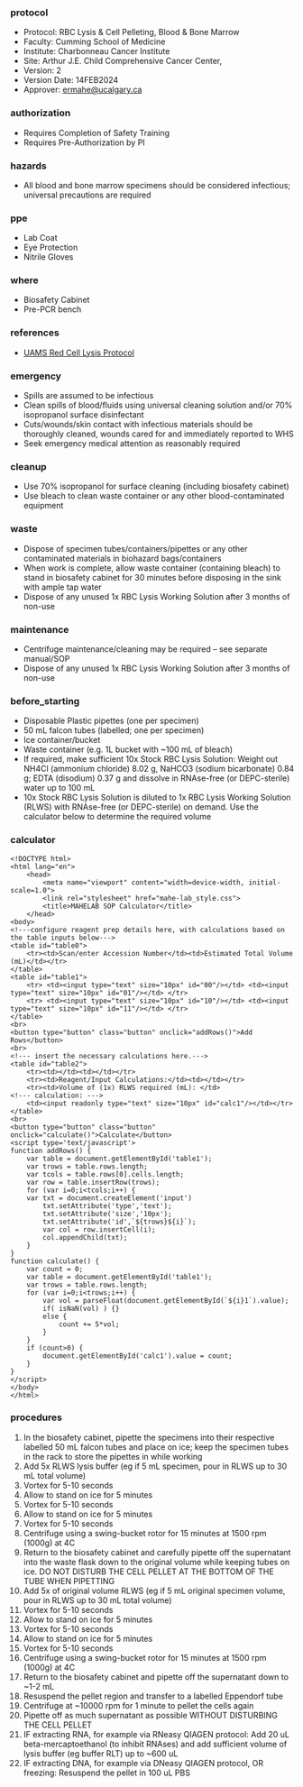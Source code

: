 
### protocol
- Protocol: RBC Lysis & Cell Pelleting, Blood & Bone Marrow
- Faculty: Cumming School of Medicine
- Institute: Charbonneau Cancer Institute
- Site: Arthur J.E. Child Comprehensive Cancer Center, 
- Version: 2
- Version Date: 14FEB2024
- Approver: ermahe@ucalgary.ca

### authorization
- Requires Completion of Safety Training
- Requires Pre-Authorization by PI

### hazards
- All blood and bone marrow specimens should be considered infectious; universal precautions are required

### ppe
- Lab Coat
- Eye Protection
- Nitrile Gloves

### where
- Biosafety Cabinet
- Pre-PCR bench

### references
- [UAMS Red Cell Lysis Protocol](MAHELAB_SOP_Assets/UAMSRedCellLysisProtocol.pdf)

### emergency
- Spills are assumed to be infectious
- Clean spills of blood/fluids using universal cleaning solution and/or 70% isopropanol surface disinfectant
- Cuts/wounds/skin contact with infectious materials should be thoroughly cleaned, wounds cared for and immediately reported to WHS
- Seek emergency medical attention as reasonably required

### cleanup
- Use 70% isopropanol for surface cleaning (including biosafety cabinet)
- Use bleach to clean waste container or any other blood-contaminated equipment

### waste
- Dispose of specimen tubes/containers/pipettes or any other contaminated materials in biohazard bags/containers
- When work is complete, allow waste container (containing bleach) to stand in biosafety cabinet for 30 minutes before disposing in the sink with ample tap water 
- Dispose of any unused 1x RBC Lysis Working Solution after 3 months of non-use

### maintenance
- Centrifuge maintenance/cleaning may be required – see separate manual/SOP
- Dispose of any unused 1x RBC Lysis Working Solution after 3 months of non-use

### before_starting
- Disposable Plastic pipettes (one per specimen)
- 50 mL falcon tubes (labelled; one per specimen)
- Ice container/bucket
- Waste container (e.g. 1L bucket with ~100 mL of bleach)
- If required, make sufficient 10x Stock RBC Lysis Solution: Weight out NH4Cl (ammonium chloride) 8.02 g, NaHCO3 (sodium bicarbonate) 0.84 g; EDTA (disodium) 0.37 g and dissolve in RNAse-free (or DEPC-sterile) water up to 100 mL
- 10x Stock RBC Lysis Solution is diluted to 1x RBC Lysis Working Solution (RLWS) with RNAse-free (or DEPC-sterile) on demand. Use the calculator below to determine the required volume

### calculator
~~~~
<!DOCTYPE html>
<html lang="en">
    <head>
        <meta name="viewport" content="width=device-width, initial-scale=1.0">
        <link rel="stylesheet" href="mahe-lab_style.css">
        <title>MAHELAB SOP Calculator</title>
    </head>
<body>
<!---configure reagent prep details here, with calculations based on the table inputs below--->
<table id="table0">
    <tr><td>Scan/enter Accession Number</td><td>Estimated Total Volume (mL)</td></tr>
</table>
<table id="table1">
    <tr> <td><input type="text" size="10px" id="00"/></td> <td><input type="text" size="10px" id="01"/></td> </tr>
    <tr> <td><input type="text" size="10px" id="10"/></td> <td><input type="text" size="10px" id="11"/></td> </tr>
</table>
<br>
<button type="button" class="button" onclick="addRows()">Add Rows</button>
<br>
<!--- insert the necessary calculations here.--->
<table id="table2">
    <tr><td></td><td></td></tr>
    <tr><td>Reagent/Input Calculations:</td><td></td></tr>
    <tr><td>Volume of (1x) RLWS required (mL): </td>
<!--- calculation: --->
    <td><input readonly type="text" size="10px" id="calc1"/></td></tr>
</table>
<br>
<button type="button" class="button" onclick="calculate()">Calculate</button>
<script type='text/javascript'>
function addRows() {
    var table = document.getElementById('table1');
    var trows = table.rows.length;
    var tcols = table.rows[0].cells.length;
    var row = table.insertRow(trows);
    for (var i=0;i<tcols;i++) {
    var txt = document.createElement('input')
        txt.setAttribute('type','text');
        txt.setAttribute('size','10px');
        txt.setAttribute('id',`${trows}${i}`);
        var col = row.insertCell(i);
        col.appendChild(txt);
    }
}   
function calculate() {
    var count = 0;
    var table = document.getElementById('table1');
    var trows = table.rows.length;
    for (var i=0;i<trows;i++) {
        var vol = parseFloat(document.getElementById(`${i}1`).value);
        if( isNaN(vol) ) {}
        else {
            count += 5*vol;
        }
    }
    if (count>0) {
        document.getElementById('calc1').value = count;
    }
}
</script>
</body>
</html>
~~~~

### procedures
1. In the biosafety cabinet, pipette the specimens into their respective labelled 50 mL falcon tubes and place on ice; keep the specimen tubes in the rack to store the pipettes in while working
2. Add 5x RLWS lysis buffer (eg if 5 mL specimen, pour in RLWS up to 30 mL total volume)
3. Vortex for 5-10 seconds
4. Allow to stand on ice for 5 minutes
5. Vortex for 5-10 seconds
6. Allow to stand on ice for 5 minutes
7. Vortex for 5-10 seconds
8. Centrifuge using a swing-bucket rotor for 15 minutes at 1500 rpm (1000g) at 4C
9. Return to the biosafety cabinet and carefully pipette off the supernatant into the waste flask down to the original volume while keeping tubes on ice. DO NOT DISTURB THE CELL PELLET AT THE BOTTOM OF THE TUBE WHEN PIPETTING
10. Add 5x of original volume RLWS (eg if 5 mL original specimen volume, pour in RLWS up to 30 mL total volume)
11. Vortex for 5-10 seconds
12. Allow to stand on ice for 5 minutes
13. Vortex for 5-10 seconds
14. Allow to stand on ice for 5 minutes
15. Vortex for 5-10 seconds
16. Centrifuge using a swing-bucket rotor for 15 minutes at 1500 rpm (1000g) at 4C
17. Return to the biosafety cabinet and pipette off the supernatant down to ~1-2 mL
18. Resuspend the pellet region and transfer to a labelled Eppendorf tube
19. Centrifuge at ~10000 rpm for 1 minute to pellet the cells again
20. Pipette off as much supernatant as possible WITHOUT DISTURBING THE CELL PELLET
21. IF extracting RNA, for example via RNeasy QIAGEN protocol: Add 20 uL beta-mercaptoethanol (to inhibit RNAses) and add sufficient volume of lysis buffer (eg buffer RLT) up to ~600 uL
22. IF extracting DNA, for example via DNeasy QIAGEN protocol, OR freezing: Resuspend the pellet in 100 uL PBS
